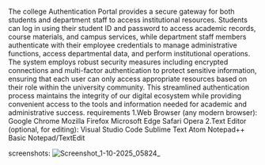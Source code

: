 The college Authentication Portal provides a secure gateway for both students and department staff to access institutional resources. Students can log in using their student ID and password to access academic records, course materials, and campus services, while department staff members authenticate with their employee credentials to manage administrative functions, access departmental data, and perform institutional operations. The system employs robust security measures including encrypted connections and multi-factor authentication to protect sensitive information, ensuring that each user can only access appropriate resources based on their role within the university community. This streamlined authentication process maintains the integrity of our digital ecosystem while providing convenient access to the tools and information needed for academic and administrative success.
requirements 
1.Web Browser (any modern browser):
    Google Chrome
    Mozilla Firefox
    Microsoft Edge
    Safari
    Opera
2.Text Editor (optional, for editing):
    Visual Studio Code
    Sublime Text
    Atom
    Notepad++
    Basic Notepad/TextEdit
    
screenshots:
![Screenshot_1-10-2025_05824_](https://github.com/user-attachments/assets/6a90d8ed-e042-4583-9051-fa5e5df20b07)

